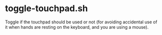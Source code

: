 toggle-touchpad.sh
==================

Toggle if the touchpad should be used or not (for avoiding accidental use of it when hands are resting on the keyboard, and you are using a mouse).
